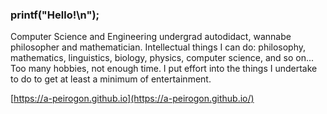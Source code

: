 ### printf("Hello!\n");
Computer Science and Engineering undergrad autodidact, wannabe philosopher and mathematician. Intellectual things I can do: philosophy, mathematics, linguistics, biology, physics, computer science, and so on... Too many hobbies, not enough time. I put effort into the things I undertake to do to get at least a minimum of entertainment.

[https://a-peirogon.github.io](https://a-peirogon.github.io/)
